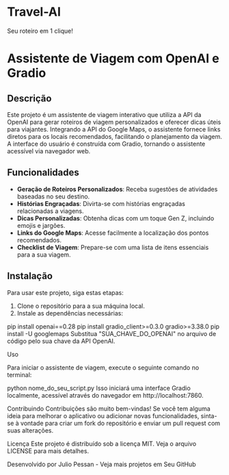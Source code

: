 # Travel-AI
Seu roteiro em 1 clique!

# Assistente de Viagem com OpenAI e Gradio

## Descrição

Este projeto é um assistente de viagem interativo que utiliza a API da OpenAI para gerar roteiros de viagem personalizados e oferecer dicas úteis para viajantes. Integrando a API do Google Maps, o assistente fornece links diretos para os locais recomendados, facilitando o planejamento da viagem. A interface do usuário é construída com Gradio, tornando o assistente acessível via navegador web.

## Funcionalidades

- **Geração de Roteiros Personalizados**: Receba sugestões de atividades baseadas no seu destino.
- **Histórias Engraçadas**: Divirta-se com histórias engraçadas relacionadas a viagens.
- **Dicas Personalizadas**: Obtenha dicas com um toque Gen Z, incluindo emojis e jargões.
- **Links do Google Maps**: Acesse facilmente a localização dos pontos recomendados.
- **Checklist de Viagem**: Prepare-se com uma lista de itens essenciais para a sua viagem.

## Instalação

Para usar este projeto, siga estas etapas:

1. Clone o repositório para a sua máquina local.
2. Instale as dependências necessárias:

pip install openai==0.28
pip install gradio_client>=0.3.0 gradio>=3.38.0
pip install -U googlemaps
Substitua "SUA_CHAVE_DO_OPENAI" no arquivo de código pelo sua chave da API OpenAI.

Uso

Para iniciar o assistente de viagem, execute o seguinte comando no terminal:

python nome_do_seu_script.py
Isso iniciará uma interface Gradio localmente, acessível através do navegador em http://localhost:7860.

Contribuindo
Contribuições são muito bem-vindas! Se você tem alguma ideia para melhorar o aplicativo ou adicionar novas funcionalidades, sinta-se à vontade para criar um fork do repositório e enviar um pull request com suas alterações.

Licença
Este projeto é distribuído sob a licença MIT. Veja o arquivo LICENSE para mais detalhes.

Desenvolvido por Julio Pessan - Veja mais projetos em Seu GitHub





